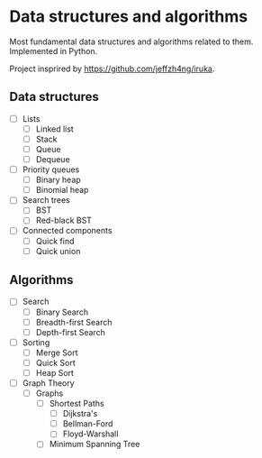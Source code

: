 # Data structures and algorithms

Most fundamental data structures and algorithms related to them. Implemented in Python.
 
Project insprired by https://github.com/jeffzh4ng/iruka.
## Data structures
  - [ ] Lists
    - [ ] Linked list
    - [ ] Stack
    - [ ] Queue
    - [ ] Dequeue
  - [ ] Priority queues
    - [ ] Binary heap
    - [ ] Binomial heap   
  - [ ] Search trees
    - [ ] BST
    - [ ] Red-black BST
  - [ ] Connected components
    - [ ] Quick find
    - [ ] Quick union
## Algorithms
  - [ ] Search
    - [ ] Binary Search
    - [ ] Breadth-first Search
    - [ ] Depth-first Search
  - [ ] Sorting
    - [ ] Merge Sort
    - [ ] Quick Sort
    - [ ] Heap Sort
   
  - [ ] Graph Theory
    - [ ] Graphs
      - [ ] Shortest Paths
        - [ ] Dijkstra's 
        - [ ] Bellman-Ford 
        - [ ] Floyd-Warshall 
        
      - [ ] Minimum Spanning Tree
